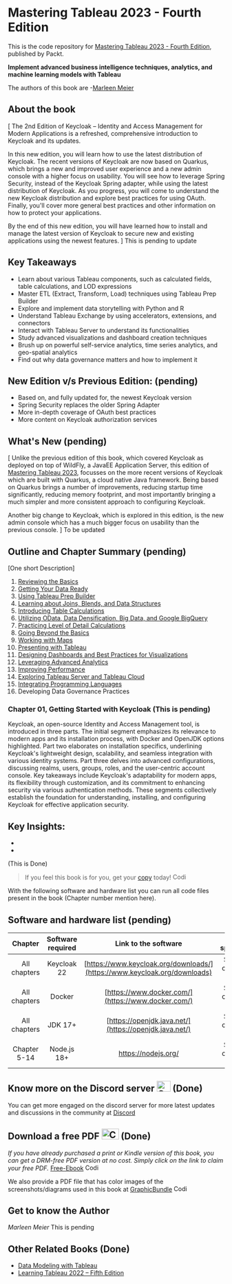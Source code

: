 # Mastering Tableau 2023 - Fourth Edition
This is the code repository for [Mastering Tableau 2023 - Fourth Edition](https://www.packtpub.com/product/mastering-tableau-2023-fourth-edition/9781803233765), published by Packt.

**Implement advanced business intelligence techniques, analytics, and machine learning models with Tableau**

The authors of this book are -[Marleen Meier](https://www.linkedin.com/in/marleenmeier/)


## About the book
[ The 2nd Edition of Keycloak – Identity and Access Management for Modern Applications is a refreshed, comprehensive introduction to Keycloak and its updates.

In this new edition, you will learn how to use the latest distribution of Keycloak. The recent versions of Keycloak are now based on Quarkus, which brings a new and improved user experience and a new admin console with a higher focus on usability. You will see how to leverage Spring Security, instead of the Keycloak Spring adapter, while using the latest distribution of Keycloak. As you progress, you will come to understand the new Keycloak distribution and explore best practices for using OAuth. Finally, you'll cover more general best practices and other information on how to protect your applications.

By the end of this new edition, you will have learned how to install and manage the latest version of Keycloak to secure new and existing applications using the newest features. ] This is pending to update


## Key Takeaways
- Learn about various Tableau components, such as calculated fields, table calculations, and LOD expressions
- Master ETL (Extract, Transform, Load) techniques using Tableau Prep Builder
- Explore and implement data storytelling with Python and R
- Understand Tableau Exchange by using accelerators, extensions, and connectors
- Interact with Tableau Server to understand its functionalities
- Study advanced visualizations and dashboard creation techniques
- Brush up on powerful self-service analytics, time series analytics, and geo-spatial analytics
- Find out why data governance matters and how to implement it

## New Edition v/s Previous Edition: (pending)
-	Based on, and fully updated for, the newest Keycloak version
-	Spring Security replaces the older Spring Adapter
-	More in-depth coverage of OAuth best practices
-	More content on Keycloak authorization services


## What's New (pending)

[  Unlike the previous edition of this book, which covered Keycloak as deployed on top of WildFly, a JavaEE Application Server, this edition of [Mastering Tableau 2023](https://www.packtpub.com/product/mastering-tableau-2023-fourth-edition/9781803233765), focusses on the more recent versions of Keycloak which are built with Quarkus, a cloud native Java framework. Being based on Quarkus brings a number of improvements, reducing startup time significantly, reducing memory footprint, and most importantly bringing a much simpler and more consistent approach to configuring Keycloak.

Another big change to Keycloak, which is explored in this edition, is the new admin console which has a much bigger focus on usability than the previous console.  ]  To be updated


## Outline and Chapter Summary (pending)

[One short Description]

1. [Reviewing the Basics](https://github.com/PacktPublishing/Mastering-Tableau-2023-Fourth-Edition/tree/main/Chapter01)
2. [Getting Your Data Ready](https://github.com/PacktPublishing/Mastering-Tableau-2023-Fourth-Edition/tree/main/Chapter02) 
3. [Using Tableau Prep Builder](https://github.com/PacktPublishing/Mastering-Tableau-2023-Fourth-Edition/tree/main/Chapter03) 
4. [Learning about Joins, Blends, and Data Structures](https://github.com/PacktPublishing/Mastering-Tableau-2023-Fourth-Edition/tree/main/Chapter04) 
5. [Introducing Table Calculations](https://github.com/PacktPublishing/Mastering-Tableau-2023-Fourth-Edition/tree/main/Chapter05)
6. [Utilizing OData, Data Densification, Big Data, and Google BigQuery](https://github.com/PacktPublishing/Mastering-Tableau-2023-Fourth-Edition/tree/main/Chapter06)
7. [Practicing Level of Detail Calculations](https://github.com/PacktPublishing/Mastering-Tableau-2023-Fourth-Edition/tree/main/Chapter07)
8. [Going Beyond the Basics](https://github.com/PacktPublishing/Mastering-Tableau-2023-Fourth-Edition/tree/main/Chapter08) 
9. [Working with Maps](https://github.com/PacktPublishing/Mastering-Tableau-2023-Fourth-Edition/tree/main/Chapter09)
10. [Presenting with Tableau](https://github.com/PacktPublishing/Mastering-Tableau-2023-Fourth-Edition/tree/main/Chapter10)
11. [Designing Dashboards and Best Practices for Visualizations](https://github.com/PacktPublishing/Mastering-Tableau-2023-Fourth-Edition/tree/main/Chapter11) 
12. [Leveraging Advanced Analytics](https://github.com/PacktPublishing/Mastering-Tableau-2023-Fourth-Edition/tree/main/Chapter12) 
13. [Improving Performance](https://github.com/PacktPublishing/Mastering-Tableau-2023-Fourth-Edition/tree/main/Chapter13)
14. [Exploring Tableau Server and Tableau Cloud](https://github.com/PacktPublishing/Mastering-Tableau-2023-Fourth-Edition/tree/main/Chapter14)
15. [Integrating Programming Languages](https://github.com/PacktPublishing/Mastering-Tableau-2023-Fourth-Edition/tree/main/Chapter15) 
16. Developing Data Governance Practices

### Chapter 01, Getting Started with Keycloak (This is pending)
Keycloak, an open-source Identity and Access Management tool, is introduced in three parts. The initial segment emphasizes its relevance to modern apps and its installation process, with Docker and OpenJDK options highlighted. Part two elaborates on installation specifics, underlining Keycloak's lightweight design, scalability, and seamless integration with various identity systems. Part three delves into advanced configurations, discussing realms, users, groups, roles, and the user-centric account console. Key takeaways include Keycloak's adaptability for modern apps, its flexibility through customization, and its commitment to enhancing security via various authentication methods. These segments collectively establish the foundation for understanding, installing, and configuring Keycloak for effective application security.

**Key Insights**:
-	
-
-


(This is Done)
> If you feel this book is for you, get your [copy](https://www.amazon.com/Mastering-Tableau-2023-intelligence-techniques/dp/1803233761) today! <img alt="Coding" height="15" width="35"  src="https://media.tenor.com/ex_HDD_k5P8AAAAi/habbo-habbohotel.gif">


With the following software and hardware list you can run all code files present in the book (Chapter number mention here).

## Software and hardware list (pending)

| Chapter | Software required    | Link to the software    | Hardware specifications    | OS required    |
|:---:  |:---:  |:---:  |:---:  |:---:  |
| All chapters  | Keycloak 22  | [https://www.keycloak.org/downloads/](https://www.keycloak.org/downloads) | Should work on any recent computer | Windows, MacOS, Linux  |
| All chapters  | Docker  | [https://www.docker.com/](https://www.docker.com/) | Should work on any recent computer | Windows, MacOS, Linux  |
| All chapters  | JDK 17+  | [https://openjdk.java.net/](https://openjdk.java.net/) | Should work on any recent computer  | Windows, MacOS, Linux |
| Chapter 5-14  | Node.js 18+  | [https://nodejs.org/ ](https://nodejs.org/) | Should work on any recent computer  | Windows, MacOS, Linux |


## Know more on the Discord server <img alt="Coding" height="25" width="32"  src="https://cliply.co/wp-content/uploads/2021/08/372108630_DISCORD_LOGO_400.gif"> (Done)
You can get more engaged on the discord server for more latest updates and discussions in the community at [Discord](https://packt.link/tableau)

## Download a free PDF <img alt="Coding" height="25" width="40" src="https://emergency.com.au/wp-content/uploads/2021/03/free.gif"> (Done)

_If you have already purchased a print or Kindle version of this book, you can get a DRM-free PDF version at no cost. Simply click on the link to claim your free PDF._
[Free-Ebook](https://download.packt.com/free-ebook/9781803233765) <img alt="Coding" height="15" width="35"  src="https://media.tenor.com/ex_HDD_k5P8AAAAi/habbo-habbohotel.gif">

We also provide a PDF file that has color images of the screenshots/diagrams used in this book at [GraphicBundle](https://packt.link/TybKH) <img alt="Coding" height="15" width="35"  src="https://media.tenor.com/ex_HDD_k5P8AAAAi/habbo-habbohotel.gif">


## Get to know the Author
_Marleen Meier_ This is pending

## Other Related Books  (Done)
- [Data Modeling with Tableau](https://www.packtpub.com/product/data-modeling-with-tableau/9781803248028)
- [Learning Tableau 2022 – Fifth Edition](https://www.packtpub.com/product/learning-tableau-2022-fifth-edition/9781801072328)
